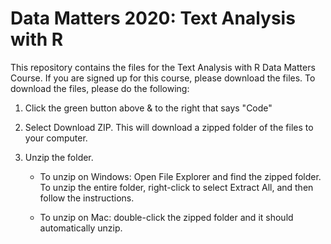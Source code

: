 # Data Matters 2020: Text Analysis with R
This repository contains the files for the Text Analysis with R Data Matters Course. If you are signed up for this course, please download the files. To download the files, please do the following:

1. Click the green button above & to the right that says "Code"
2. Select Download ZIP. This will download a zipped folder of the files to your computer.
3. Unzip the folder.
   
   - To unzip on Windows: Open File Explorer and find the zipped folder. To unzip the entire folder, right-click to select Extract All, and then follow the instructions.
   
   - To unzip on Mac: double-click the zipped folder and it should automatically unzip.

